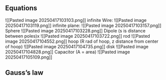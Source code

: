 ## Equations
![[Pasted image 20250417103103.png]]
infinite Wire: ![[Pasted image 20250417103119.png]]
infinite plane:
![[Pasted image 20250417103157.png]]
Sphere
![[Pasted image 20250417103228.png]]
Dipole (s is distance between poles)x
![[Pasted image 20250417103722.png]]
rod
![[Pasted image 20250417104552.png]]
hoop (R rad of hoop, z distance from center of hoop)
![[Pasted image 20250417104735.png]]
disk
![[Pasted image 20250417104828.png]]
Capacitor (A = area)
![[Pasted image 20250417105109.png]]
## Gauss’s law